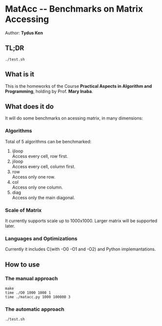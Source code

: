 # MatAcc -- Benchmarks on Matrix Accessing
Author: __Tydus Ken__

## TL;DR
`./test.sh`

## What is it
This is the homeworks of the Course __Practical Aspects 
in Algorithm and Programming__, holding by Prof. __Mary Inaba__.

## What does it do
It will do some benchmarks on acessing matrix, in many dimensions:
### Algorithms
Total of 5 algorithms can be benchmarked:  
1. ijloop  
Access every cell, row first.  
2. jiloop  
Access every cell, column first.  
3. row  
Access only one row.  
4. col  
Access only one column.  
5. diag  
Access only the main diagonal.  

### Scale of Matrix
It currently supports scale up to 1000x1000. Larger matrix will be supported later.
### Languages and Optimizations
Currently it includes C(with -O0 -O1 and -O2) and Python implemantations.

## How to use
### The manual approach
    make
    time ./O0 1000 1000 1
    time ./matacc.py 1000 100000 3
### The automatic approach
    ./test.sh

